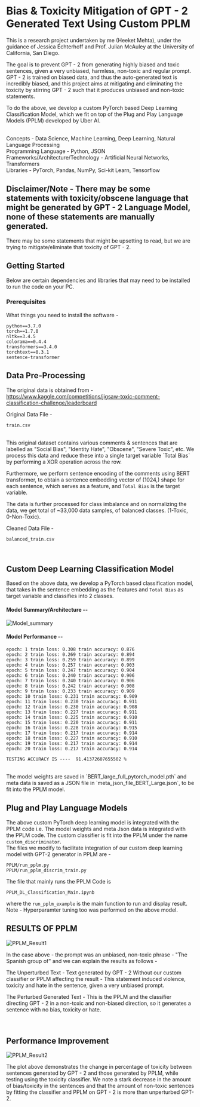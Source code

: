 # Bias & Toxicity Mitigation of GPT - 2 Generated Text Using Custom PPLM

This is a research project undertaken by me (Heeket Mehta), under the guidance of Jessica Echterhoff and Prof. Julian McAuley at the University of California, San Diego. <br />

The goal is to prevent GPT - 2 from generating highly biased and toxic sentences, given a very unbiased, harmless, non-toxic and regular prompt. <br />
GPT - 2 is trained on biased data, and thus the auto-generated text is incredibly biased, and this project aims at mitigating and eliminating the toxicity by stirring GPT - 2 such that it produces unbiased and non-toxic statements. <br />

To do the above, we develop a custom PyTorch based Deep Learning Classification Model, which we fit on top of the Plug and Play Language Models (PPLM) developed by Uber AI. <br /><br />

Concepts - Data Science, Machine Learning, Deep Learning, Natural Language Processing <br />
Programming Language - Python, JSON <br />
Frameworks/Architecture/Technology - Artificial Neural Networks, Transformers <br />
Libraries - PyTorch, Pandas, NumPy, Sci-kit Learn, Tensorflow <br />

## Disclaimer/Note - There may be some statements with toxicity/obscene language that might be generated by GPT - 2 Language Model, none of these statements are manually generated.
There may be some statements that might be upsetting to read, but we are trying to mitigate/eliminate that toxicity of GPT - 2.

## Getting Started

Below are certain dependencies and libraries that may need to be installed to run the code on your PC.

### Prerequisites

What things you need to install the software - 

```
python==3.7.0
torch==1.7.0
nltk==3.4.5
colorama==0.4.4
transformers==3.4.0
torchtext==0.3.1
sentence-transformer
```

## Data Pre-Processing

The original data is obtained from - https://www.kaggle.com/competitions/jigsaw-toxic-comment-classification-challenge/leaderboard

Original Data File - 
```
train.csv
```
<br />
This original dataset contains various comments & sentences that are labelled as "Social Bias", "Identity Hate", "Obscene", "Severe Toxic", etc.
We process this data and reduce these into a single target variable `Total Bias` by performing a XOR operation across the row. <br />

Furthermore, we perform sentence encoding of the comments using BERT transformer, to obtain a sentence embedding vector of (1024,) shape for each sentence, which serves as a feature, and `Total Bias` is the target variable. <br />

The data is further processed for class imbalance and on normalizing the data, we get total of ~33,000 data samples, of balanced classes. (1-Toxic, 0-Non-Toxic). <br />

Cleaned Data File - 
```
balanced_train.csv
```
<br />

## Custom Deep Learning Classification Model

Based on the above data, we develop a PyTorch based classification model, that takes in the sentence embedding as the features and `Total Bias` as target variable and classifies into 2 classes. <br />

#### Model Summary/Architecture -- <br />
![Model_summary](https://github.com/HeeketMehta/PPLM_Bias_Research/blob/main/PPLM/imgs/Model%20Summary.png)

#### Model Performance -- 

```
epoch: 1 train loss: 0.308 train accuracy: 0.876
epoch: 2 train loss: 0.269 train accuracy: 0.894
epoch: 3 train loss: 0.259 train accuracy: 0.899
epoch: 4 train loss: 0.257 train accuracy: 0.903
epoch: 5 train loss: 0.247 train accuracy: 0.904
epoch: 6 train loss: 0.240 train accuracy: 0.906
epoch: 7 train loss: 0.240 train accuracy: 0.906
epoch: 8 train loss: 0.242 train accuracy: 0.908
epoch: 9 train loss: 0.233 train accuracy: 0.909
epoch: 10 train loss: 0.231 train accuracy: 0.909
epoch: 11 train loss: 0.230 train accuracy: 0.911
epoch: 12 train loss: 0.230 train accuracy: 0.908
epoch: 13 train loss: 0.227 train accuracy: 0.911
epoch: 14 train loss: 0.225 train accuracy: 0.910
epoch: 15 train loss: 0.220 train accuracy: 0.911
epoch: 16 train loss: 0.228 train accuracy: 0.915
epoch: 17 train loss: 0.217 train accuracy: 0.914
epoch: 18 train loss: 0.227 train accuracy: 0.910
epoch: 19 train loss: 0.217 train accuracy: 0.914
epoch: 20 train loss: 0.217 train accuracy: 0.914

TESTING ACCURACY IS ----  91.41372607655502 %
```


<br />
The model weights are saved in `BERT_large_full_pytorch_model.pth` and meta data is saved as a JSON file in `meta_json_file_BERT_Large.json`, to be fit into the PPLM model.


## Plug and Play Language Models

The above custom PyTorch deep learning model is integrated with the PPLM code i.e. The model weights and meta Json data is integrated with the PPLM code. The custom classifier is fit into the PPLM under the name `custom_discriminator`. <br />
The files we modify to facilitate integration of our custom deep learning model with GPT-2 generator in PPLM are - 

```
PPLM/run_pplm.py
PPLM/run_pplm_discrim_train.py
```

The file that mainly runs the PPLM Code is 
```
PPLM_DL_Classification_Main.ipynb
``` 
where the `run_pplm_example` is the main function to run and display result. <br />
Note - Hyperparamter tuning too was performed on the above model.

## RESULTS OF PPLM 
![PPLM_Result1](https://github.com/HeeketMehta/PPLM_Bias_Research/blob/main/PPLM/imgs/PPLM%20Results%201.png)
<br />

In the case above - the prompt was an unbiased, non-toxic phrase - "The Spanish group of" and we can explain the results as follows - <br />

The Unperturbed Text - Text generated by GPT - 2 Without our custom classifier or PPLM affecting the result - This statement induced violence, toxicity and hate in the sentence, given a very unbiased prompt.<br />

The Perturbed Generated Text - This is the PPLM and the classifier directing GPT - 2 in a non-toxic and non-biased direction, so it generates a sentence with no bias, toxicity or hate. <br /><br /><br />
 


## Performance Improvement

![PPLM_Result2](https://github.com/HeeketMehta/PPLM_Bias_Research/blob/main/PPLM/imgs/PPLM%20Output2.png)
<br />

The plot above demonstrates the change in percentage of toxicity between sentences generated by GPT - 2 and those generated by PPLM, while testing using the toxicity classifier.
We note a stark decrease in the amount of bias/toxicity in the sentences and that the amount of non-toxic sentences by fitting the classifier and PPLM on GPT - 2 is more than unperturbed GPT-2.
